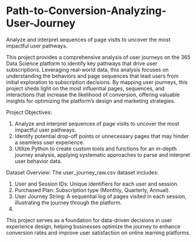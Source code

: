 # Path-to-Conversion-Analyzing-User-Journey
Analyze and interpret sequences of page visits to uncover the most impactful user pathways.

This project provides a comprehensive analysis of user journeys on the 365 Data Science platform to identify key pathways that drive user subscriptions. Leveraging real-world data, this analysis focuses on understanding the behaviors and page sequences that lead users from initial exploration to subscription decisions. By mapping user journeys, this project sheds light on the most influential pages, sequences, and interactions that increase the likelihood of conversion, offering valuable insights for optimizing the platform’s design and marketing strategies.

Project Objectives:

1. Analyze and interpret sequences of page visits to uncover the most impactful user pathways.
2. Identify potential drop-off points or unnecessary pages that may hinder a seamless user experience.
3. Utilize Python to create custom tools and functions for an in-depth journey analysis, applying systematic approaches to parse and interpret user behavior data.

Dataset Overview: The user_journey_raw.csv dataset includes:

1. User and Session IDs: Unique identifiers for each user and session.
2. Purchased Plan: Subscription type (Monthly, Quarterly, Annual).
3. User Journey String: A sequential log of pages visited in each session, illustrating the journey through the platform.
4. 
This project serves as a foundation for data-driven decisions in user experience design, helping businesses optimize the journey to enhance conversion rates and improve user satisfaction on online learning platforms.
